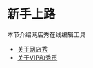 # 新手上路

本节介绍网店秀在线编辑工具

* [关于网店秀](/chapter1/guan-yu-wang-dian-xiu.md)
* [关于VIP和秀币](/chapter1/guan-yu-vip-hui-yuan.md)



